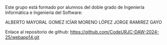 Este grupo está formado por alumnos del doble grado de Ingeniería Informática e Ingeniería del Software:

ALBERTO MAYORAL GOMEZ
ICÍAR MORENO LÓPEZ
JORGE RAMIREZ GAYO

Enlace al repositorio de github: https://github.com/CodeURJC-DAW-2024-25/webapp14.git
